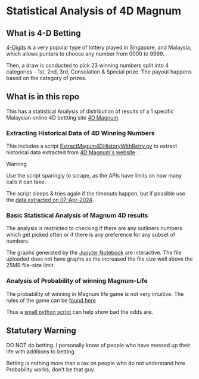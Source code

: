 # Statistical Analysis of 4D Magnum

## What is 4-D Betting
[4-Digits](https://en.wikipedia.org/wiki/4-Digits) is a very popular type of lottery played in Singapore, and Malaysia, which allows punters to choose any number from 0000 to 9999. 

Then, a draw is conducted to pick 23 winning numbers split into 4 categories - 1st, 2nd, 3rd, Consolation & Special prize. The payout happens based on the category of prizes.

## What is in this repo
This has a statistical Analysis of distribution of results of a 1 specific Malaysian online 4D bettting site [4D Magnum](https://magnum4d.my/en/).


### Extracting Historical Data of 4D Winning Numbers 
This includes a script [ExtractMagum4DHistoryWithRetry.py](ExtractMagum4DHistoryWithRetry.py) to extract historical data extracted from [4D Magnum's website](https://magnum4d.my/en/winning-history) .

> [!WARNING]
> Use the script sparingly to scrape, as the APIs have limits on how many calls it can take.

The script sleeps & tries again if the timeouts happen, but if possible use the [data extracted on 07-Apr-2024](winning_history_4D_Magnum.csv).

### Basic Statistical Analysis of Magnum 4D results
The analysis is restricted to checking if there are any outliners numbers which get picked often or if there is any preference for any subset of numbers.

The graphs generated by the [Jupyter Notebook](Magnum4D.ipynb) are interactive. The file uploaded does not have graphs as the increased the file size well above the 25MB file-size limit.

### Analysis of Probability of winning Magnum-Life
The probability of winning in Magnum life game is not very intuitive. The rules of the game can be [found here](https://magnum4d.my/en/magnum-life)

Thus a [small python script](CalculateProbablitiesOfMagnumLife.py) can help show bad the odds are.


## Statutary Warning
DO NOT do betting. I personally know of people who have messed up their life with additions to betting. 

Betting is nothing more than a tax on people who do not understand how Probability works, don't be that guy.
